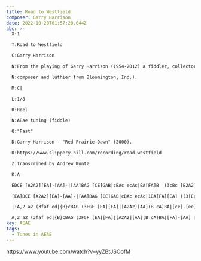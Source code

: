 ```yaml
---
title: Road to Westfield
composer: Garry Harrison
date: 2022-10-20T01:57:20.044Z
abc: >-
  X:1

  T:Road to Westfield

  C:Garry Harrison

  N:From the playing of Garry Harrison (1954-2012) a fiddler, collector, 

  N:composer and luthier from Bloomington, Ind.).

  M:C|

  L:1/8

  R:Reel

  N:AEae tuning (fiddle)

  Q:"Fast"

  D:Garry Harrison - "Red Prairie Dawn" (2000). 

  D:https://www.slippery-hill.com/recording/road-westfield

  Z:Transcribed by Andrew Kuntz

  K:A

  EDCE [A2A2][EA]-[AA]-|[AA]BAG [CE]GAB|cBAc ecAc|BA[FA]B  (3cBc [E2A2]-|

  [EA]DCE [A2A2][EA]-[AA]-|[AA]BAG [CE]GAB|cBAc ecAc|1BA[FA][EA] ((3[Ec]Bc)  [E2A2]:|2BA[EA]-[FA]  [A4A4]:|

  |:A,2 a2 (3faf ed|{B}cBAG (3FGF [EA][FA]|[A2A2][AA](B cA)BA|[ce]-[ee][e2e2] [e4e4]|

  A,2 a2 (3faf ed|{B}cBAG (3FGF [EA][FA]|[A2A2][AA](B cA)BA|[FA]-[AA] [A2A2][A4A4]:|
key: AEAE
tags:
  - Tunes in AEAE
---
```

https://www.youtube.com/watch?v=yyZBtJSOofM